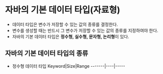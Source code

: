 # 자바의 기본 데이터 타입(자료형)
* 데이터 타입은 변수가 저장할 수 있는 값의 종류를 결정한다.
* 변수를 생성할 때는 반드시 그 변수가 저장할 수 있는 값의 종류를 지정하여야 한다.
* 자바의 기본 데이터 타입은 **정수형, 실수형, 문자형, 논리형**이 있다.

## 자바의 기본 데이터 타입의 종류
* 정수형 데이터 타입
Keyword|Size|Range
-------|----|-----
